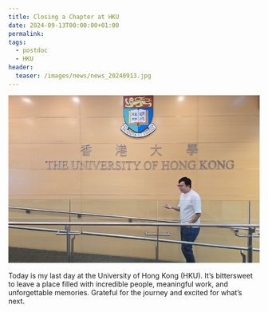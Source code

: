 ```yaml
---
title: Closing a Chapter at HKU
date: 2024-09-13T00:00:00+01:00
permalink:
tags:
  - postdoc
  - HKU
header:
  teaser: /images/news/news_20240913.jpg
---
```

![](/images/news/news_20240913.jpg)

Today is my last day at the University of Hong Kong (HKU). It’s bittersweet to leave a place filled with incredible people, meaningful work, and unforgettable memories. 
Grateful for the journey and excited for what’s next.